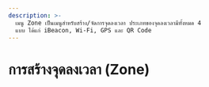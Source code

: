 ```yaml
---
description: >-
  เมนู Zone เป็นเมนูสำหรับสร้าง/จัดการจุดลงเวลา ประเภทของจุดลงเวลามีทั้งหมด 4
  แบบ ได้แก่ iBeacon, Wi-Fi, GPS และ QR Code
---
```


# การสร้างจุดลงเวลา \(Zone\)

